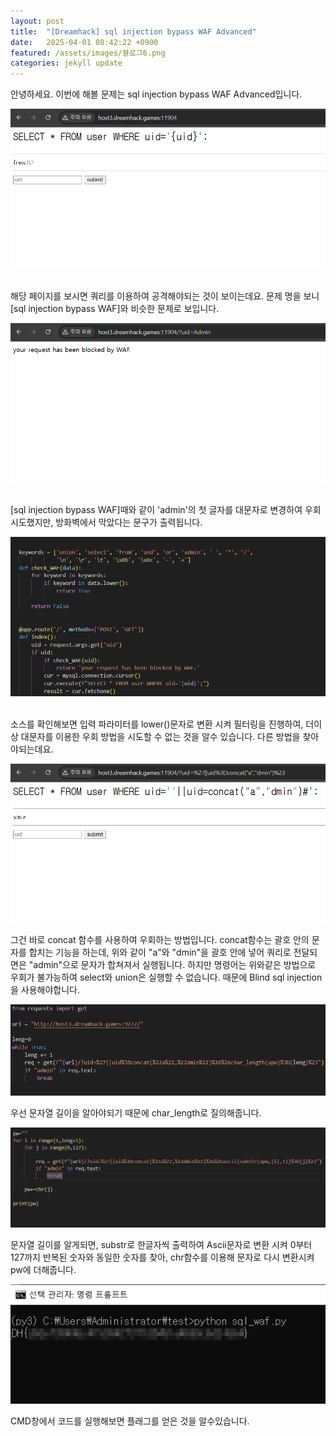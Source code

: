 ```yaml
---
layout: post
title:  "[Dreamhack] sql injection bypass WAF Advanced"
date:   2025-04-01 08:42:22 +0900
featured: /assets/images/블로그6.png
categories: jekyll update
---
```

<p>안녕하세요. 이번에 해볼 문제는 sql injection bypass WAF Advanced입니다.</p>
<img src="/assets/images/6/1.png" style="max-width: 100%; height: auto;"> 
<p>해당 페이지를 보시면 쿼리를 이용하여 공격해야되는 것이 보이는데요. 문제 명을 보니 [sql injection bypass WAF]와 비슷한 문제로 보입니다.</p>
<img src="/assets/images/6/2.png" style="max-width: 100%; height: auto;"> 
<p>[sql injection bypass WAF]때와 같이 'admin'의 첫 글자를 대문자로 변경하여 우회 시도했지만, 방화벽에서 막았다는 문구가 출력됩니다.
</p>
<img src="/assets/images/6/3.png" style="max-width: 100%; height: auto;"> 
<p>소스를 확인해보면 입력 파라미터를 lower()문자로 변환 시켜 필터링을 진행하여, 더이상 대문자를 이용한 우회 방법을 시도할 수 없는 것을 알수 있습니다. 다른 방법을 찾아야되는데요.</p>
<img src="/assets/images/6/4.png" style="max-width: 100%; height: auto;">
<p>그건 바로 concat 함수를 사용하여 우회하는 방법입니다. concat함수는 괄호 안의 문자를 합치는 기능을 하는데, 위와 같이 "a"와 "dmin"을 괄호 안에 넣어 쿼리로 전달되면은 "admin"으로 문자가 합쳐져서 실행됩니다. 하지만 명령어는 위와같은 방법으로 우회가 불가능하여 select와 union은 실행할 수 없습니다. 때문에 Blind sql injection을 사용해야합니다.</p>
<img src="/assets/images/6/5.png" style="max-width: 100%; height: auto;">
<p>우선 문자열 길이을 알아야되기 때문에 char_length로 질의해줍니다.</p>
<img src="/assets/images/6/6.png" style="max-width: 100%; height: auto;">
<p>문자열 길이를 알게되면, substr로 한글자씩 출력하여 Ascii문자로 변환 시켜 0부터 127까지 반복된 숫자와 동일한 숫자를 찾아, chr함수를 이용해 문자로 다시 변환시켜 pw에 더해줍니다.</p>
<img src="/assets/images/6/7.png" style="max-width: 100%; height: auto;">
<p>CMD창에서 코드를 실행해보면 플래그를 얻은 것을 알수있습니다.</p>

